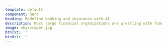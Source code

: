 ```yaml
---
template: default
component: hero
heading: Redefine banking and insurance with AI
description: Most large financial organizations are wrestling with fundamental data management challenges. Traditional technologies are struggling to meet these challenges and they demand a new approach. Forward thinking organizations are deploying semantic Knowledge Graphs as a powerful option.
image: skyscraper.jpg
btnTxt: ''
btnUrl: ''
---
```

